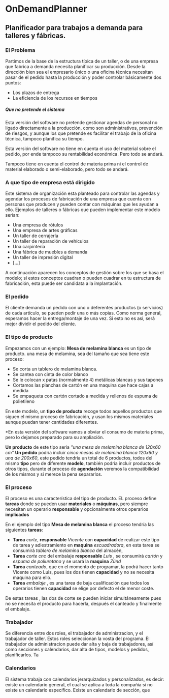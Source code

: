 # OnDemandPlanner 
## Planificador para trabajos a demanda para talleres y fábricas.

### El Problema

Partimos de la base de la estructura típica de un taller, o de una empresa que fabrica a demanda necesita planificar su producción. Desde la dirección bien sea el empresario único o una oficina técnica necesitan pasar de el pedido hasta la producción y poder controlar básicamente dos puntos:
* Los plazos de entrega
* La eficiencia de los recursos en tiempos

##### Que no pretende el sistema

Esta versión del software no pretende gestionar agendas de personal no ligado directamente a la producción, como son administrativos, prevención de riesgos, y aunque los que pretende es facilitar el trabajo de la oficina técnica, tampoco planifica su tiempo.

Esta versión del software no tiene en cuenta el uso del material sobre el pedido, por ende tampoco su rentabilidad económica. Pero todo se andará.

Tampoco tiene en cuenta el control de materia prima ni el control de material elaborado o semi-elaborado, pero todo se andará.

### A que tipo de empresa está dirigido
Este sistema de organización esta planteado para controlar las agendas y agendar los procesos de fabricación de una empresa que cuenta con personas que producen y pueden contar con máquinas que les ayudan a ello. 
Ejemplos de talleres o fábricas que pueden implementar este modelo serían: 

- Una empresa de rótulos
- Una empresa de artes gráficas
- Un taller de cerrajería
- Un taller de reparación de vehículos
- Una carpintería
- Una fábrica de muebles a demanda
- Un taller de impresión digital
- [...]

A continuación aparecen los conceptos de gestión sobre los que se basa el modelo; si estos conceptos cuadran o pueden cuadrar en tu estructura de fabricación, esta puede ser candidata a la implantación.

### El pedido
El cliente demanda un pedido con uno o deferentes productos (o servicios) de cada artículo, se pueden pedir una o más copias.
Como norma general, esperamos hacer la entrega/montaje de una vez. Si esto no es así, será mejor dividir el pedido del cliente.

### El tipo de producto
Empezamos con un ejemplo:
**Mesa de melamina blanca** es un tipo de producto.
una mesa de melamina, sea del tamaño que sea tiene este proceso: 
- Se corta un tablero de melamina blanca.
- Se cantea con cinta de color blanco 
- Se le colocan x patas (normalmente 4) metálicas blancas y sus tapones
- Cortamos las planchas de cartón en una maquina que hace cajas a medida
- Se empaqueta con cartón cortado a medida y  rellenos de espuma de polietileno

En este modelo, un **tipo de producto** recoge todos aquellos productos que siguen el mismo proceso de fabricación, y usan los mismos materiales aunque puedan tener cantidades diferentes.

*En esta versión del software vamos a obviar el consumo de materia prima, pero lo dejamos preparado para su ampliación.

**Un producto** de este tipo seria *"una mesa de melamina blanca de 120x60 cm"*
**Un pedido** podría incluir *cinco mesas de melamina blanca 120x60 y una de 200x60*, este pedido tendria un total de 6 productos, todos del mismo **tipo** pero de diferente **modelo**, también podría incluir productos de otros tipos, durante el proceso de **agendación** veremos la compatibilidad de los mismos y si merece la pena separarlos.

### El proceso
El proceso es una característica del tipo de producto. EL proceso define **tareas** donde se pueden usar **materiales** o **máquinas**, pero siempre necesitan un operario **responsable** y opcionalmente otros operarios **implicados**


En el ejemplo del tipo **Mesa de melamina blanca** el proceso tendría las siguientes **tareas**:
- **Tarea** *corte*,  **responsable** *Vicente* con **capacidad** de realizar este tipo de tarea y adiestramiento en **maquina** *escuadradora*, en esta tarea se consumirá *tablero de melamina blanca* del almacén,
- **Tarea** *corte cnc* del embalaje **responsable** *Luis* , se consumirá *cartón* y *espuma de poliuretano* y se usará la **maquina** *Zünd*
- **Tarea** *canteado*, que en el momento de programar, la podrá hacer tanto Vicente como Luis, pues los dos tienen **capacidad** y no se necesita maquina para ello.
- **Tarea** *embalaje* , es una tarea de baja cualificación que todos los operarios tienen **capacidad** se elige por defecto el de menor coste.

De estas tareas , las dos de corte se pueden iniciar simultáneamente pues no se necesita el producto para hacerla, después el canteado y finalmente el embalaje.

### Trabajador
Se diferencia entre dos roles, el trabajador de administracion, y el trabajador de taller. Estos roles seleccionan la vosta del programa. El trabajador de administracion puede dar alta y baja de trabajadores, así como secciones y calendarios, dar alta de tipos, modelos y pedidos, planificarlos. Ta

### Calendarios
El sistema trabaja con calendarios jerarquizados y personalizados, es decir: existe un calendario general, el cual se aplica a toda la compañia si no existe un calendario específico. Existe un calendario de sección, que 


















